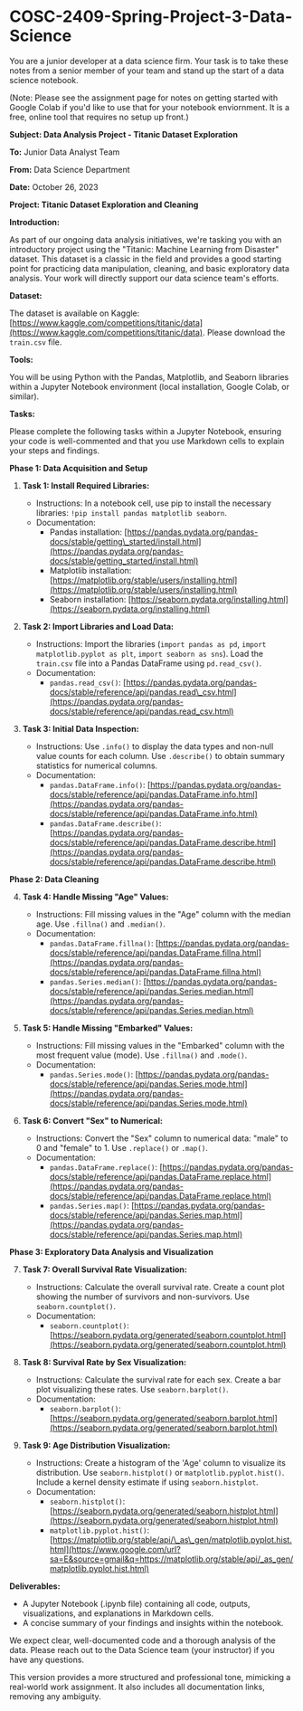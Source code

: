 # COSC-2409-Spring-Project-3-Data-Science

You are a junior developer at a data science firm.  Your task is to take these notes from a senior member of your team and stand up the start of a data science notebook.

(Note:  Please see the assignment page for notes on getting started with Google Colab if you'd like to use that for your notebook enviornment.  It is a free, online tool that requires no setup up front.)

**Subject: Data Analysis Project - Titanic Dataset Exploration**

**To:** Junior Data Analyst Team

**From:** Data Science Department

**Date:** October 26, 2023

**Project: Titanic Dataset Exploration and Cleaning**

**Introduction:**

As part of our ongoing data analysis initiatives, we're tasking you with an introductory project using the "Titanic: Machine Learning from Disaster" dataset. This dataset is a classic in the field and provides a good starting point for practicing data manipulation, cleaning, and basic exploratory data analysis. Your work will directly support our data science team's efforts.

**Dataset:**

The dataset is available on Kaggle: [https://www.kaggle.com/competitions/titanic/data](https://www.kaggle.com/competitions/titanic/data). Please download the `train.csv` file.

**Tools:**

You will be using Python with the Pandas, Matplotlib, and Seaborn libraries within a Jupyter Notebook environment (local installation, Google Colab, or similar).

**Tasks:**

Please complete the following tasks within a Jupyter Notebook, ensuring your code is well-commented and that you use Markdown cells to explain your steps and findings.

**Phase 1: Data Acquisition and Setup**

1.  **Task 1: Install Required Libraries:**

      * Instructions: In a notebook cell, use pip to install the necessary libraries: `!pip install pandas matplotlib seaborn`.
      * Documentation:
          * Pandas installation: [https://pandas.pydata.org/pandas-docs/stable/getting\_started/install.html](https://pandas.pydata.org/pandas-docs/stable/getting_started/install.html)
          * Matplotlib installation: [https://matplotlib.org/stable/users/installing.html](https://matplotlib.org/stable/users/installing.html)
          * Seaborn installation: [https://seaborn.pydata.org/installing.html](https://seaborn.pydata.org/installing.html)

2.  **Task 2: Import Libraries and Load Data:**

      * Instructions: Import the libraries (`import pandas as pd`, `import matplotlib.pyplot as plt`, `import seaborn as sns`). Load the `train.csv` file into a Pandas DataFrame using `pd.read_csv()`.
      * Documentation:
          * `pandas.read_csv()`: [https://pandas.pydata.org/pandas-docs/stable/reference/api/pandas.read\_csv.html](https://pandas.pydata.org/pandas-docs/stable/reference/api/pandas.read_csv.html)

3.  **Task 3: Initial Data Inspection:**

      * Instructions: Use `.info()` to display the data types and non-null value counts for each column. Use `.describe()` to obtain summary statistics for numerical columns.
      * Documentation:
          * `pandas.DataFrame.info()`: [https://pandas.pydata.org/pandas-docs/stable/reference/api/pandas.DataFrame.info.html](https://pandas.pydata.org/pandas-docs/stable/reference/api/pandas.DataFrame.info.html)
          * `pandas.DataFrame.describe()`: [https://pandas.pydata.org/pandas-docs/stable/reference/api/pandas.DataFrame.describe.html](https://pandas.pydata.org/pandas-docs/stable/reference/api/pandas.DataFrame.describe.html)

**Phase 2: Data Cleaning**

4.  **Task 4: Handle Missing "Age" Values:**

      * Instructions: Fill missing values in the "Age" column with the median age. Use `.fillna()` and `.median()`.
      * Documentation:
          * `pandas.DataFrame.fillna()`: [https://pandas.pydata.org/pandas-docs/stable/reference/api/pandas.DataFrame.fillna.html](https://pandas.pydata.org/pandas-docs/stable/reference/api/pandas.DataFrame.fillna.html)
          * `pandas.Series.median()`: [https://pandas.pydata.org/pandas-docs/stable/reference/api/pandas.Series.median.html](https://pandas.pydata.org/pandas-docs/stable/reference/api/pandas.Series.median.html)

5.  **Task 5: Handle Missing "Embarked" Values:**

      * Instructions: Fill missing values in the "Embarked" column with the most frequent value (mode). Use `.fillna()` and `.mode()`.
      * Documentation:
          * `pandas.Series.mode()`: [https://pandas.pydata.org/pandas-docs/stable/reference/api/pandas.Series.mode.html](https://pandas.pydata.org/pandas-docs/stable/reference/api/pandas.Series.mode.html)

6.  **Task 6: Convert "Sex" to Numerical:**

      * Instructions: Convert the "Sex" column to numerical data: "male" to 0 and "female" to 1. Use `.replace()` or `.map()`.
      * Documentation:
          * `pandas.DataFrame.replace()`: [https://pandas.pydata.org/pandas-docs/stable/reference/api/pandas.DataFrame.replace.html](https://pandas.pydata.org/pandas-docs/stable/reference/api/pandas.DataFrame.replace.html)
          * `pandas.Series.map()`: [https://pandas.pydata.org/pandas-docs/stable/reference/api/pandas.Series.map.html](https://pandas.pydata.org/pandas-docs/stable/reference/api/pandas.Series.map.html)

**Phase 3: Exploratory Data Analysis and Visualization**

7.  **Task 7: Overall Survival Rate Visualization:**

      * Instructions: Calculate the overall survival rate. Create a count plot showing the number of survivors and non-survivors. Use `seaborn.countplot()`.
      * Documentation:
          * `seaborn.countplot()`: [https://seaborn.pydata.org/generated/seaborn.countplot.html](https://seaborn.pydata.org/generated/seaborn.countplot.html)

8.  **Task 8: Survival Rate by Sex Visualization:**

      * Instructions: Calculate the survival rate for each sex. Create a bar plot visualizing these rates. Use `seaborn.barplot()`.
      * Documentation:
          * `seaborn.barplot()`: [https://seaborn.pydata.org/generated/seaborn.barplot.html](https://seaborn.pydata.org/generated/seaborn.barplot.html)

9.  **Task 9: Age Distribution Visualization:**

      * Instructions: Create a histogram of the 'Age' column to visualize its distribution. Use `seaborn.histplot()` or `matplotlib.pyplot.hist()`. Include a kernel density estimate if using `seaborn.histplot`.
      * Documentation:
          * `seaborn.histplot()`: [https://seaborn.pydata.org/generated/seaborn.histplot.html](https://seaborn.pydata.org/generated/seaborn.histplot.html)
          * `matplotlib.pyplot.hist()`: [https://matplotlib.org/stable/api/\_as\_gen/matplotlib.pyplot.hist.html](https://www.google.com/url?sa=E&source=gmail&q=https://matplotlib.org/stable/api/_as_gen/matplotlib.pyplot.hist.html)

**Deliverables:**

  * A Jupyter Notebook (.ipynb file) containing all code, outputs, visualizations, and explanations in Markdown cells.
  * A concise summary of your findings and insights within the notebook.



We expect clear, well-documented code and a thorough analysis of the data. Please reach out to the Data Science team (your instructor) if you have any questions.

This version provides a more structured and professional tone, mimicking a real-world work assignment. It also includes all documentation links, removing any ambiguity.
